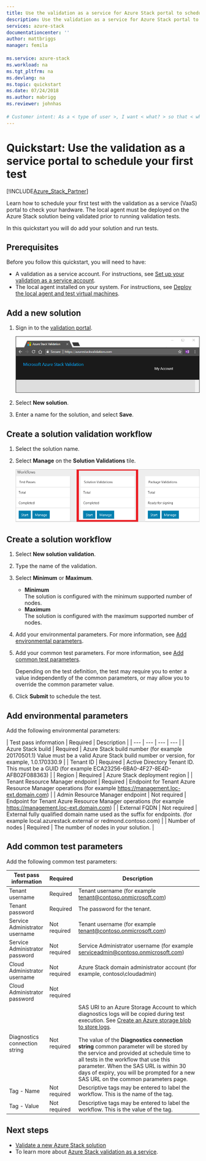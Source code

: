 ```yaml
---
title: Use the validation as a service for Azure Stack portal to schedule your first test | Microsoft Docs
description: Use the validation as a service for Azure Stack portal to schedule your first test.
services: azure-stack
documentationcenter: ''
author: mattbriggs
manager: femila

ms.service: azure-stack
ms.workload: na
ms.tgt_pltfrm: na
ms.devlang: na
ms.topic: quickstart
ms.date: 07/24/2018
ms.author: mabrigg
ms.reviewer: johnhas

# Customer intent: As a < type of user >, I want < what? > so that < why? >.
---
```


# Quickstart: Use the validation as a service portal to schedule your first test

[!INCLUDE[Azure_Stack_Partner](./includes/azure-stack-partner-appliesto.md)]

Learn how to schedule your first test with the validation as a service (VaaS) portal to check your hardware. The local agent must be deployed on the Azure Stack solution being validated prior to running validation tests.

In this quickstart you will do add your solution and run tests.

## Prerequisites

Before you follow this quickstart, you will need to have:
 - A validation as a service account. For instructions, see [Set up your validation as a service account](azure-stack-vaas-set-up-account.md).  
- The local agent installed on your system. For instructions, see [Deploy the local agent and test virtual machines](azure-stack-vaas-test-vm.md).

## Add a new solution

1. Sign in to the [validation portal](https://azurestackvalidation.com).

    ![Sign into the validation portal](media/vaas_portalsignin.png)  

2. Select **New solution**.
3. Enter a name for the solution, and select **Save**.

## Create a solution validation workflow

1. Select the solution name.
2. Select **Manage** on the **Solution Validations** tile.

    ![Solution Validations](media/image2.png)

## Create a solution workflow

1. Select **New solution validation**.
2. Type the name of the validation.
3. Select **Minimum** or **Maximum**.  
    - **Minimum**  
    The solution is configured with the minimum supported number of nodes.  
    - **Maximum**  
    The solution is configured with the maximum supported number of nodes.
4. Add your environmental parameters. For more information, see [Add environmental parameters](#add-environmental-parameters).
5. Add your common test parameters. For more information, see [Add common test parameters](#add-common-test-parameters).

    Depending on the test definition, the test may require you to enter a value independently of the common parameters, or may allow you to override the common parameter value.
6. Click **Submit** to schedule the test.

## Add environmental parameters

Add the following environmental parameters:

| Test pass information | Required | Description |
| --- | --- | --- | --- |
| Azure Stack build | Required | Azure Stack build number (for example 20170501.1) Value must be a valid Azure Stack build number or version, for example, 1.0.170330.9 |
| Tenant ID | Required | Active Directory Tenant ID. This must be a GUID (for example ECA23256-6BA0-4F27-8E4D-AFB02F088363) |
| Region | Required | Azure Stack deployment region |
| Tenant Resource Manager endpoint | Required | Endpoint for Tenant Azure Resource Manager operations (for example https://management.loc-ext.domain.com) |
| Admin Resource Manager endpoint | Not required | Endpoint for Tenant Azure Resource Manager operations (for example https://management.loc-ext.domain.com) |
| External FQDN | Not required | External fully qualified domain name used as the suffix for endpoints. (for example local.azurestack.external or redmond.contoso.com) |
| Number of nodes | Required | The number of nodes in your solution. |

## Add common test parameters

Add the following common test parameters:

| Test pass information | Required | Description |
| --- | --- | --- |
| Tenant username | Required | Tenant username (for example tenant@contoso.onmicrosoft.com) |
| Tenant password | Required | The password for the tenant. |
| Service Administrator username | Not required | Tenant username (for example tenant@contoso.onmicrosoft.com) |
| Service Administrator password | Not required | Service Administrator username (for example serviceadmin@contoso.onmicrosoft.com) |
| Cloud Administrator username | Not required | Azure Stack domain administrator account (for example, contoso\cloudadmin) |
| Cloud Administrator password | Not required | |
|  Diagnostics connection string | Not required | SAS URI to an Azure Storage Account to which diagnostics logs will be copied during test execution. See [Create an Azure storage blob to store logs](azure-stack-vaas-set-up-account.md#create-an-azure-storage-blob-to-store-logs). <br><br>The value of the **Diagnostics connection string** common parameter will be stored by the service and provided at schedule time to all tests in the workflow that use this parameter. When the SAS URL is within 30 days of expiry, you will be prompted for a new SAS URL on the common parameters page. |
| Tag - Name | Not required |  Descriptive tags may be entered to label the workflow. This is the name of the tag. |
| Tag - Value | Not required | Descriptive tags may be entered to label the workflow. This is the value of the tag. |

## Next steps

- [Validate a new Azure Stack solution](azure-stack-vaas-validate-solution-new.md)  
- To learn more about [Azure Stack validation as a service](https://docs.microsoft.com/azure/azure-stack/partner).
